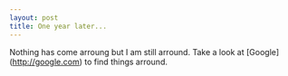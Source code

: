 ```yaml
---
layout: post
title: One year later...
---
```


Nothing has come arroung but I am still arround. Take a look at [Google] (http://google.com) to find things arround.

